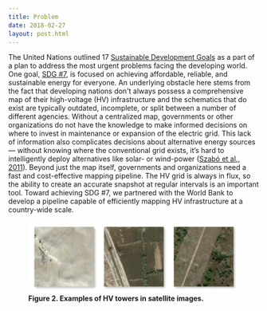 ```yaml
---
title: Problem
date: 2018-02-27
layout: post.html
---
```


The United Nations outlined 17 [Sustainable Development Goals](https://sustainabledevelopment.un.org/sdgs) as a part of a plan to address the most urgent problems facing the developing world. One goal, [SDG #7](https://sustainabledevelopment.un.org/sdg7), is focused on achieving affordable, reliable, and sustainable energy for everyone. An underlying obstacle here stems from the fact that developing nations don't always possess a comprehensive map of their high-voltage (HV) infrastructure and the schematics that do exist are typically outdated, incomplete, or split between a number of different agencies. Without a centralized map, governments or other organizations do not have the knowledge to make informed decisions on where to invest in maintenance or expansion of the electric grid. This lack of information also complicates decisions about alternative energy sources — without knowing where the conventional grid exists, it’s hard to intelligently deploy alternatives like solar- or wind-power ([Szabó et al., 2011](http://iopscience.iop.org/article/10.1088/1748-9326/6/3/034002)). Beyond just the map itself, governments and organizations need a fast and cost-effective mapping pipeline. The HV grid is always in flux, so the ability to create an accurate snapshot at regular intervals is an important tool. Toward achieving SDG #7, we partnered with the World Bank to develop a pipeline capable of efficiently mapping HV infrastructure at a country-wide scale.

<figure class="align-center">
  <img src="/assets/graphics/content/hv_grid_positive_examples.png" alt="Examples of HV towers." />
  <figcaption><b>Figure 2. Examples of HV towers in satellite images.</b></figcaption>
</figure>
